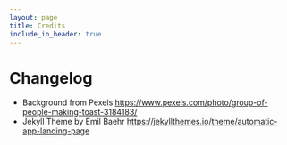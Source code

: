 ```yaml
---
layout: page
title: Credits
include_in_header: true
---
```


# Changelog

- Background from Pexels https://www.pexels.com/photo/group-of-people-making-toast-3184183/ 
-  Jekyll Theme by Emil Baehr https://jekyllthemes.io/theme/automatic-app-landing-page